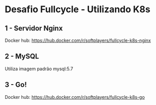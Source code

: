 # Desafio Fullcycle - Utilizando K8s

## 1 - Servidor Nginx

Docker hub: https://hub.docker.com/r/softplayers/fullcycle-k8s-nginx

## 2 - MySQL

Utiliza imagem padrão mysql:5.7

## 3 - Go!

Docker hub: https://hub.docker.com/r/softplayers/fullcycle-k8s-go
